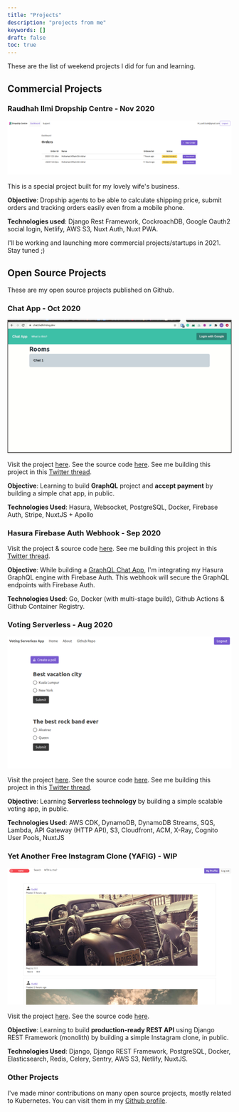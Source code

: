 ```yaml
---
title: "Projects"
description: "projects from me"
keywords: []
draft: false
toc: true
---
```


These are the list of weekend projects I did for fun and learning.

## Commercial Projects

### Raudhah Ilmi Dropship Centre - Nov 2020

![raudhah ilmi](raudhahilmi.png)

This is a special project built for my lovely wife's business.

**Objective**: Dropship agents to be able to calculate shipping price, submit orders and tracking orders easily even from a mobile phone.

**Technologies used**: Django Rest Framework, CockroachDB, Google Oauth2 social login, Netlify, AWS S3, Nuxt Auth, Nuxt PWA.

I'll be working and launching more commercial projects/startups in 2021. Stay tuned ;)

## Open Source Projects

These are my open source projects published on Github.

### Chat App - Oct 2020

![chat app](chat.gif)

Visit the project [here](https://chat.fadhil-blog.dev). See the source code [here](https://github.com/sdil/graphql-chat). See me building this project in this [Twitter thread](https://twitter.com/sdil/status/1306045334414479360).

**Objective**: Learning to build **GraphQL** project and **accept payment** by building a simple chat app, in public.

**Technologies Used**: Hasura, Websocket, PostgreSQL, Docker, Firebase Auth, Stripe, NuxtJS + Apollo

### Hasura Firebase Auth Webhook - Sep 2020

Visit the project & source code [here](https://github.com/sdil/hasura-firebase-auth-webhook). See me building this project in this [Twitter thread](https://twitter.com/sdil/status/1309432290930380801).

**Objective**: While building a [GraphQL Chat App](#chat-app---wip), I'm integrating my Hasura GraphQL engine with Firebase Auth. This webhook will secure the GraphQL endpoints with Firebase Auth.

**Technologies Used**: Go, Docker (with multi-stage build), Github Actions & Github Container Registry.

### Voting Serverless - Aug 2020

![voting serverless](voting-serverless.png)

Visit the project [here](https://vote.fadhil-blog.dev). See the source code [here](https://github.com/sdil/voting-serverless-cdk). See me building this project in this [Twitter thread](https://twitter.com/sdil/status/1284816892301959168).

**Objective**: Learning **Serverless technology** by building a simple scalable voting app, in public.

**Technologies Used**: AWS CDK, DynamoDB, DynamoDB Streams, SQS, Lambda, API Gateway (HTTP API), S3, Cloudfront, ACM, X-Ray, Cognito User Pools, NuxtJS

### Yet Another Free Instagram Clone (YAFIG) - WIP

![YAFIG](yafig.png)

Visit the project [here](https://yafig.netlify.app). See the source code [here](https://github.com/yafig/api-server-monolith).

**Objective**: Learning to build **production-ready REST API** using Django REST Framework (monolith) by building a simple Instagram clone, in public.

**Technologies Used**: Django, Django REST Framework, PostgreSQL, Docker, Elasticsearch, Redis, Celery, Sentry, AWS S3, Netlify, NuxtJS.

### Other Projects

I've made minor contributions on many open source projects, mostly related to Kubernetes. You can visit them in my [Github profile](https://github.com/sdil?tab=repositories).
